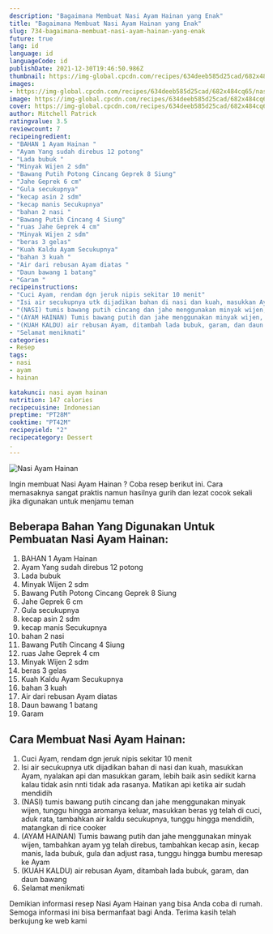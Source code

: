 ```yaml
---
description: "Bagaimana Membuat Nasi Ayam Hainan yang Enak"
title: "Bagaimana Membuat Nasi Ayam Hainan yang Enak"
slug: 734-bagaimana-membuat-nasi-ayam-hainan-yang-enak
future: true
lang: id
language: id
languageCode: id
publishDate: 2021-12-30T19:46:50.986Z 
thumbnail: https://img-global.cpcdn.com/recipes/634deeb585d25cad/682x484cq65/nasi-ayam-hainan-foto-resep-utama.png
images:
- https://img-global.cpcdn.com/recipes/634deeb585d25cad/682x484cq65/nasi-ayam-hainan-foto-resep-utama.png
image: https://img-global.cpcdn.com/recipes/634deeb585d25cad/682x484cq65/nasi-ayam-hainan-foto-resep-utama.png
cover: https://img-global.cpcdn.com/recipes/634deeb585d25cad/682x484cq65/nasi-ayam-hainan-foto-resep-utama.png
author: Mitchell Patrick
ratingvalue: 3.5
reviewcount: 7
recipeingredient:
- "BAHAN 1 Ayam Hainan "
- "Ayam Yang sudah direbus 12 potong"
- "Lada bubuk "
- "Minyak Wijen 2 sdm"
- "Bawang Putih Potong Cincang Geprek 8 Siung"
- "Jahe Geprek 6 cm"
- "Gula secukupnya"
- "kecap asin 2 sdm"
- "kecap manis Secukupnya"
- "bahan 2 nasi "
- "Bawang Putih Cincang 4 Siung"
- "ruas Jahe Geprek 4 cm"
- "Minyak Wijen 2 sdm"
- "beras 3 gelas"
- "Kuah Kaldu Ayam Secukupnya"
- "bahan 3 kuah "
- "Air dari rebusan Ayam diatas "
- "Daun bawang 1 batang"
- "Garam "
recipeinstructions:
- "Cuci Ayam, rendam dgn jeruk nipis sekitar 10 menit"
- "Isi air secukupnya utk dijadikan bahan di nasi dan kuah, masukkan Ayam, nyalakan api dan masukkan garam, lebih baik asin sedikit karna kalau tidak asin nnti tidak ada rasanya. Matikan api ketika air sudah mendidih"
- "(NASI) tumis bawang putih cincang dan jahe menggunakan minyak wijen, tunggu hingga aromanya keluar, masukkan beras yg telah di cuci, aduk rata, tambahkan air kaldu secukupnya, tunggu hingga mendidih, matangkan di rice cooker"
- "(AYAM HAINAN) Tumis bawang putih dan jahe menggunakan minyak wijen, tambahkan ayam yg telah direbus, tambahkan kecap asin, kecap manis, lada bubuk, gula dan adjust rasa, tunggu hingga bumbu meresap ke Ayam"
- "(KUAH KALDU) air rebusan Ayam, ditambah lada bubuk, garam, dan daun bawang"
- "Selamat menikmati"
categories:
- Resep
tags:
- nasi
- ayam
- hainan

katakunci: nasi ayam hainan 
nutrition: 147 calories
recipecuisine: Indonesian
preptime: "PT28M"
cooktime: "PT42M"
recipeyield: "2"
recipecategory: Dessert
. 
---
```



![Nasi Ayam Hainan](https://img-global.cpcdn.com/recipes/634deeb585d25cad/682x484cq65/nasi-ayam-hainan-foto-resep-utama.png)

Ingin membuat Nasi Ayam Hainan ? Coba resep berikut ini. Cara memasaknya sangat praktis namun hasilnya gurih dan lezat cocok sekali jika digunakan untuk menjamu teman

<!--inarticleads1-->

## Beberapa Bahan Yang Digunakan Untuk Pembuatan Nasi Ayam Hainan:

1. BAHAN 1 Ayam Hainan 
1. Ayam Yang sudah direbus 12 potong
1. Lada bubuk 
1. Minyak Wijen 2 sdm
1. Bawang Putih Potong Cincang Geprek 8 Siung
1. Jahe Geprek 6 cm
1. Gula secukupnya
1. kecap asin 2 sdm
1. kecap manis Secukupnya
1. bahan 2 nasi 
1. Bawang Putih Cincang 4 Siung
1. ruas Jahe Geprek 4 cm
1. Minyak Wijen 2 sdm
1. beras 3 gelas
1. Kuah Kaldu Ayam Secukupnya
1. bahan 3 kuah 
1. Air dari rebusan Ayam diatas 
1. Daun bawang 1 batang
1. Garam 



<!--inarticleads2-->

## Cara Membuat Nasi Ayam Hainan:

1. Cuci Ayam, rendam dgn jeruk nipis sekitar 10 menit
1. Isi air secukupnya utk dijadikan bahan di nasi dan kuah, masukkan Ayam, nyalakan api dan masukkan garam, lebih baik asin sedikit karna kalau tidak asin nnti tidak ada rasanya. Matikan api ketika air sudah mendidih
1. (NASI) tumis bawang putih cincang dan jahe menggunakan minyak wijen, tunggu hingga aromanya keluar, masukkan beras yg telah di cuci, aduk rata, tambahkan air kaldu secukupnya, tunggu hingga mendidih, matangkan di rice cooker
1. (AYAM HAINAN) Tumis bawang putih dan jahe menggunakan minyak wijen, tambahkan ayam yg telah direbus, tambahkan kecap asin, kecap manis, lada bubuk, gula dan adjust rasa, tunggu hingga bumbu meresap ke Ayam
1. (KUAH KALDU) air rebusan Ayam, ditambah lada bubuk, garam, dan daun bawang
1. Selamat menikmati




Demikian informasi  resep Nasi Ayam Hainan   yang bisa Anda coba di rumah. Semoga informasi ini bisa bermanfaat bagi Anda. Terima kasih telah berkujung ke web kami

